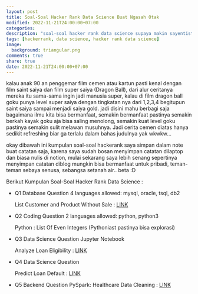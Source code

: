 ```yaml
---
layout: post
title: Soal-Soal Hacker Rank Data Science Buat Ngasah Otak
modified: 2022-11-21T24:00:00+07:00
categories:
description: "soal-soal hacker rank data science supaya makin sayentist"
tags: [hackerrank, data science, hacker rank data science]
image:
  background: triangular.png
comments: true
share: true
date: 2022-11-21T24:00:00+07:00
---
```


kalau anak 90 an penggemar film cemen atau kartun pasti kenal dengan film saint saiya dan film super saiya (Dragon Ball), dari alur ceritanya mereka itu sama-sama ingin jadi manusia super, kalau di film dragon ball
goku punya level super saiya dengan tingkatan nya dari 1,2,3,4 begitupun saint saiya sampai menjadi saiya gold. jadi disini mahu berbagi saja bagaimana ilmu kita bisa bermanfaat, semakin bermanfaat pastinya semakin berkah kayak goku aja bisa saling menolong, semakin kuat level goku pastinya semakin sulit melawan musuhnya. Jadi cerita cemen diatas hanya sedikit refreshing biar ga terlalu dalam bahas judulnya yak wkwkw...

okay dibawah ini kumpulan soal-soal hackerank saya simpan dalam note buat catatan saja, karena saya sudah bosan menyimpan catatan dilaptop dan biasa nulis di notion, mulai sekarang saya lebih senang sepertinya menyimpan catatan diblog mungkin bisa bermanfaat untuk pribadi, teman-teman sebaya senusa, sebangsa setanah air.. beta :D 


Berikut Kumpulan Soal-Soal Hacker Rank Data Science :

- Q1 Database Question 4 languages allowed: mysql, oracle, tsql, db2

  List Customer and Product Without Sale : [LINK](https://github.com/danigunawan/list-customer-and-product-without-sale)

- Q2 Coding Question 2 languages allowed: python, python3

  Python : List Of Even Integers (Pythoniast pastinya bisa explorasi)

- Q3 Data Science Question Jupyter Notebook

  Analyze Loan Eligibility : [LINK](https://github.com/danigunawan/analyze_loan_eligibility)

- Q4 Data Science Question

  Predict Loan Default : [LINK](https://github.com/danigunawan/predict_loan_default.git)

- Q5 Backend Question
  PySpark: Healthcare Data Cleaning : [LINK](https://github.com/danigunawan/pyspark_healthcare_data_cleaning.git)

